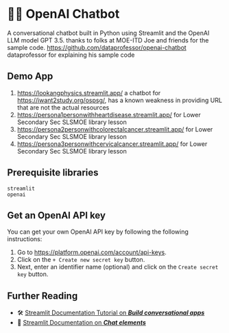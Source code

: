# 🤖💬 OpenAI Chatbot

A conversational chatbot built in Python using Streamlit and the OpenAI LLM model GPT 3.5.
thanks to 
folks at MOE-ITD Joe and friends for the sample code.
https://github.com/dataprofessor/openai-chatbot dataprofessor for explaining his sample code

## Demo App

1. https://lookangphysics.streamlit.app/ a chatbot for https://iwant2study.org/ospsg/, has a known weakness in providing URL that are not the actual resources
2. https://persona1personwithheartdisease.streamlit.app/ for Lower Secondary Sec SLSMOE library lesson
3. https://persona2personwithcolorectalcancer.streamlit.app/ for Lower Secondary Sec SLSMOE library lesson
4. https://persona3personwithcervicalcancer.streamlit.app/ for Lower Secondary Sec SLSMOE library lesson

## Prerequisite libraries

```
streamlit
openai
```

## Get an OpenAI API key

You can get your own OpenAI API key by following the following instructions:
1. Go to https://platform.openai.com/account/api-keys.
2. Click on the `+ Create new secret key` button.
3. Next, enter an identifier name (optional) and click on the `Create secret key` button.

## Further Reading

- 🛠️ [Streamlit Documentation Tutorial on _**Build conversational apps**_](https://docs.streamlit.io/knowledge-base/tutorials/build-conversational-apps)
- 📖 [Streamlit Documentation on _**Chat elements**_](https://docs.streamlit.io/library/api-reference/chat)
